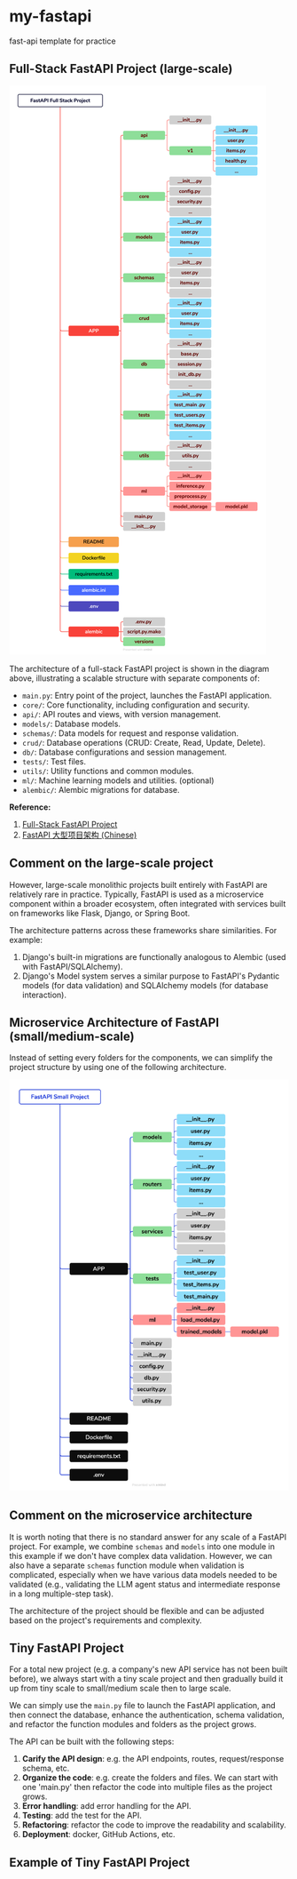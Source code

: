 # my-fastapi
fast-api template for practice

## Full-Stack FastAPI Project (large-scale)
![FastAPI Full-Stack Project Architecture](large_project_architecture.png)

The architecture of a full-stack FastAPI project is shown in the diagram above, illustrating a scalable structure with separate components of:

- `main.py`: Entry point of the project, launches the FastAPI application.
- `core/`: Core functionality, including configuration and security.
- `api/`: API routes and views, with version management.
- `models/`: Database models.
- `schemas/`: Data models for request and response validation.
- `crud/`: Database operations (CRUD: Create, Read, Update, Delete).
- `db/`: Database configurations and session management.
- `tests/`: Test files.
- `utils/`: Utility functions and common modules. 
- `ml/`: Machine learning models and utilities. (optional)
- `alembic/`: Alembic migrations for database.

**Reference:** 
1. [Full-Stack FastAPI Project](https://fastapi.tiangolo.com/project-generation/)
2. [FastAPI 大型项目架构 (Chinese)](https://www.cnblogs.com/wuhuacong/p/18380808)

## Comment on the large-scale project
However, large-scale monolithic projects built entirely with FastAPI are relatively rare in practice. Typically, FastAPI is used as a microservice component within a broader ecosystem, often integrated with services built on frameworks like Flask, Django, or Spring Boot.

The architecture patterns across these frameworks share similarities. For example:
1. Django's built-in migrations are functionally analogous to Alembic (used with FastAPI/SQLAlchemy).
2. Django's Model system serves a similar purpose to FastAPI's Pydantic models (for data validation) and SQLAlchemy models (for database interaction).

## Microservice Architecture of FastAPI (small/medium-scale)
Instead of setting every folders for the components, we can simplify the project structure by using one of the following architecture.

![FastAPI Microservice Architecture](small_project_architecture.png)

## Comment on the microservice architecture
It is worth noting that there is no standard answer for any scale of a FastAPI project. For example, we combine `schemas` and `models` into one module in this example if we don't have complex data validation. However, we can also have a separate `schemas` function module when validation is complicated, especially when we have various data models needed to be validated (e.g., validating the LLM agent status and intermediate response in a long multiple-step task). 

The architecture of the project should be flexible and can be adjusted based on the project's requirements and complexity. 

## Tiny FastAPI Project
For a total new project (e.g. a company's new API service has not been built before), we always start with a tiny scale project and then gradually build it up from tiny scale to small/medium scale then to large scale. 

We can simply use the `main.py` file to launch the FastAPI application, and then connect the database, enhance the authentication, schema validation, and refactor the function modules and folders as the project grows.

The API can be built with the following steps:
1. **Carify the API design**: e.g. the API endpoints, routes, request/response schema, etc.
2. **Organize the code**: e.g. create the folders and files. We can start with one 'main.py' then refactor the code into multiple files as the project grows.
3. **Error handling**: add error handling for the API.
4. **Testing**: add the test for the API.
5. **Refactoring**: refactor the code to improve the readability and scalability.
6. **Deployment**: docker, GitHub Actions, etc.

## Example of Tiny FastAPI Project



